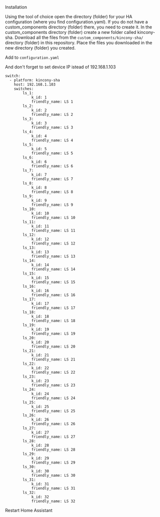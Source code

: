 Installation

Using the tool of choice open the directory (folder) for your HA configuration (where you find configuration.yaml).
If you do not have a custom_components directory (folder) there, you need to create it.
In the custom_components directory (folder) create a new folder called kincony-sha.
Download all the files from the `custom_components/kincony-sha/` directory (folder) in this repository.
Place the files you downloaded in the new directory (folder) you created.

Add to `configuration.yaml`

And don't forget to set device IP istead of 192.168.1.103

```
switch:
  - platform: kincony-sha
    host: 192.168.1.103
    switches:
        ls_1:
            k_id: 1
            friendly_name: LS 1
        ls_2:
            k_id: 2
            friendly_name: LS 2
        ls_3:
            k_id: 3
            friendly_name: LS 3
        ls_4:
            k_id: 4
            friendly_name: LS 4
        ls_5:
            k_id: 5
            friendly_name: LS 5
        ls_6:
            k_id: 6
            friendly_name: LS 6
        ls_7:
            k_id: 7
            friendly_name: LS 7
        ls_8:
            k_id: 8
            friendly_name: LS 8
        ls_9:
            k_id: 9
            friendly_name: LS 9
        ls_10:
            k_id: 10
            friendly_name: LS 10
        ls_11:
            k_id: 11
            friendly_name: LS 11
        ls_12:
            k_id: 12
            friendly_name: LS 12
        ls_13:
            k_id: 13
            friendly_name: LS 13
        ls_14:
            k_id: 14
            friendly_name: LS 14
        ls_15:
            k_id: 15
            friendly_name: LS 15
        ls_16:
            k_id: 16
            friendly_name: LS 16
        ls_17:
            k_id: 17
            friendly_name: LS 17
        ls_18:
            k_id: 18
            friendly_name: LS 18
        ls_19:
            k_id: 19
            friendly_name: LS 19
        ls_20:
            k_id: 20
            friendly_name: LS 20
        ls_21:
            k_id: 21
            friendly_name: LS 21
        ls_22:
            k_id: 22
            friendly_name: LS 22
        ls_23:
            k_id: 23
            friendly_name: LS 23
        ls_24:
            k_id: 24
            friendly_name: LS 24
        ls_25:
            k_id: 25
            friendly_name: LS 25
        ls_26:
            k_id: 26
            friendly_name: LS 26
        ls_27:
            k_id: 27
            friendly_name: LS 27
        ls_28:
            k_id: 28
            friendly_name: LS 28
        ls_29:
            k_id: 29
            friendly_name: LS 29
        ls_30:
            k_id: 30
            friendly_name: LS 30
        ls_31:
            k_id: 31
            friendly_name: LS 31
        ls_32:
            k_id: 32
            friendly_name: LS 32
```


Restart Home Assistant
